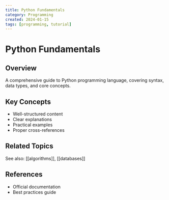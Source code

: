 ```yaml
---
title: Python Fundamentals
category: Programming
created: 2024-01-15
tags: [programming, tutorial]
---
```


# Python Fundamentals

## Overview

A comprehensive guide to Python programming language, covering syntax, data types, and core concepts.

## Key Concepts

- Well-structured content
- Clear explanations
- Practical examples
- Proper cross-references

## Related Topics

See also: [[algorithms]], [[databases]]

## References

- Official documentation
- Best practices guide
